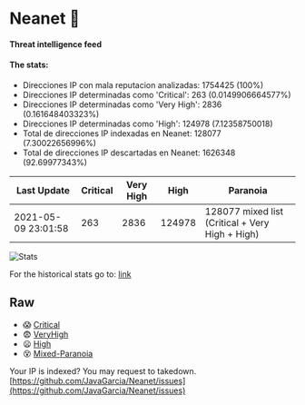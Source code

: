# Neanet :hocho:
#### Threat intelligence feed
#### The stats:

- Direcciones IP con mala reputacion analizadas: 1754425 (100%)
- Direcciones IP determinadas como 'Critical':  263 (0.0149906664577%)
- Direcciones IP determinadas como 'Very High':  2836 (0.161648403323%)
- Direcciones IP determinadas como 'High':  124978 (7.12358750018)
- Total de direcciones IP indexadas en Neanet:  128077 (7.30022656996%)
- Total de direcciones IP descartadas en Neanet:  1626348 (92.69977343%)

| Last Update | Critical | Very High | High | Paranoia |
| --- | --- | --- | --- | --- |
| 2021-05-09 23:01:58 | 263 | 2836 | 124978 | 128077 mixed list (Critical + Very High + High)|

![Stats](https://docs.google.com/spreadsheets/d/e/2PACX-1vSnaNMIXVabIpDJjufMlzH7poXnshF3mgd8Is1g9ytUEzVsP5my4Trn8f-xkoLLQ38xpL3HtmUexLo6/pubchart?oid=501124687&format=image)

For the historical stats go to: [link](/stats.csv)
## Raw
- :scream: [Critical](https://raw.githubusercontent.com/JavaGarcia/Neanet/master/blacklists/neanet_critical.txt)
- :fearful: [VeryHigh](https://raw.githubusercontent.com/JavaGarcia/Neanet/master/blacklists/neanet_veryHigh.txtt)
- :frowning: [High](https://raw.githubusercontent.com/JavaGarcia/Neanet/master/blacklists/neanet_high.txt)
- :dizzy_face: [Mixed-Paranoia](https://raw.githubusercontent.com/JavaGarcia/Neanet/master/blacklists/neanet_all.txt)


Your IP is indexed? You may request to takedown. [https://github.com/JavaGarcia/Neanet/issues](https://github.com/JavaGarcia/Neanet/issues)











































































































































































































































































































































































































































































































































































































































































































































































































































































































































































































































































































































































































































































































































































































































































































































































































































































































































































































































































































































































































































































































































































































































































































































































































































































































































































































































































































































































































































































































































































































































































































































































































































































































































































































































































































































































































































































































































































































































































































































































































































































































































































































































































































































































































































































































































































































































































































































































































































































































































































































































































































































































































































































































































































































































































































































































































































































































































































































































































































































































































































































































































































































































































































































































































































